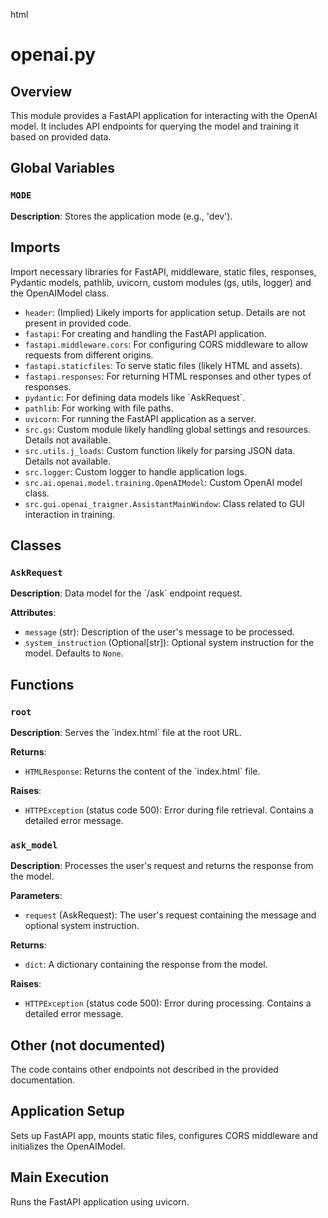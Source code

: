 html
<h1>openai.py</h1>

<h2>Overview</h2>
<p>This module provides a FastAPI application for interacting with the OpenAI model.
It includes API endpoints for querying the model and training it based on provided data.</p>

<h2>Global Variables</h2>

<h3><code>MODE</code></h3>
<p><strong>Description</strong>: Stores the application mode (e.g., 'dev').</p>


<h2>Imports</h2>
<p>Import necessary libraries for FastAPI, middleware, static files, responses, Pydantic models, pathlib, uvicorn, custom modules (gs, utils, logger) and the OpenAIModel class.</p>

<ul>
  <li><code>header</code>: (Implied) Likely imports for application setup. Details are not present in provided code.</li>
  <li><code>fastapi</code>: For creating and handling the FastAPI application.</li>
  <li><code>fastapi.middleware.cors</code>: For configuring CORS middleware to allow requests from different origins.</li>
  <li><code>fastapi.staticfiles</code>: To serve static files (likely HTML and assets).</li>
  <li><code>fastapi.responses</code>: For returning HTML responses and other types of responses.</li>
  <li><code>pydantic</code>: For defining data models like `AskRequest`.</li>
  <li><code>pathlib</code>: For working with file paths.</li>
  <li><code>uvicorn</code>: For running the FastAPI application as a server.</li>
  <li><code>src.gs</code>: Custom module likely handling global settings and resources. Details not available.</li>
  <li><code>src.utils.j_loads</code>: Custom function likely for parsing JSON data. Details not available.</li>
  <li><code>src.logger</code>: Custom logger to handle application logs.</li>
  <li><code>src.ai.openai.model.training.OpenAIModel</code>: Custom OpenAI model class.</li>
  <li><code>src.gui.openai_trаigner.AssistantMainWindow</code>: Class related to GUI interaction in training.</li>
</ul>


<h2>Classes</h2>

<h3><code>AskRequest</code></h3>
<p><strong>Description</strong>: Data model for the `/ask` endpoint request.</p>

<p><strong>Attributes</strong>:</p>
<ul>
  <li><code>message</code> (str): Description of the user's message to be processed.</li>
  <li><code>system_instruction</code> (Optional[str]): Optional system instruction for the model. Defaults to <code>None</code>.</li>
</ul>


<h2>Functions</h2>

<h3><code>root</code></h3>

<p><strong>Description</strong>: Serves the `index.html` file at the root URL.</p>

<p><strong>Returns</strong>:</p>
<ul>
  <li><code>HTMLResponse</code>: Returns the content of the `index.html` file.</li>
</ul>
<p><strong>Raises</strong>:</p>
<ul>
  <li><code>HTTPException</code> (status code 500): Error during file retrieval. Contains a detailed error message.</li>
</ul>


<h3><code>ask_model</code></h3>

<p><strong>Description</strong>: Processes the user's request and returns the response from the model.</p>

<p><strong>Parameters</strong>:</p>
<ul>
  <li><code>request</code> (AskRequest): The user's request containing the message and optional system instruction.</li>
</ul>

<p><strong>Returns</strong>:</p>
<ul>
  <li><code>dict</code>: A dictionary containing the response from the model.</li>
</ul>
<p><strong>Raises</strong>:</p>
<ul>
  <li><code>HTTPException</code> (status code 500): Error during processing. Contains a detailed error message.</li>
</ul>


<h2>Other (not documented)</h2>

<p>The code contains other endpoints not described in the provided documentation.</p>


<h2>Application Setup</h2>

<p>Sets up FastAPI app, mounts static files, configures CORS middleware and initializes the OpenAIModel.</p>


<h2>Main Execution</h2>
<p>Runs the FastAPI application using uvicorn.</p>